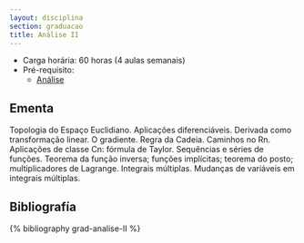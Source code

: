 ```yaml
---
layout: disciplina
section: graduacao
title: Análise II
---
```


- Carga horária: 60 horas (4 aulas semanais)
- Pré-requisito:
    - [Análise](analise.html)

## Ementa 

Topologia do Espaço Euclidiano. Aplicações diferenciáveis. Derivada
como transformação linear. O gradiente. Regra da Cadeia. Caminhos no
Rn. Aplicações de classe Cn: fórmula de Taylor. Sequências e séries de
funções. Teorema da função inversa; funções implícitas; teorema do
posto; multiplicadores de Lagrange. Integrais múltiplas. Mudanças de
variáveis em integrais múltiplas.

## Bibliografía

{% bibliography grad-analise-II %}

